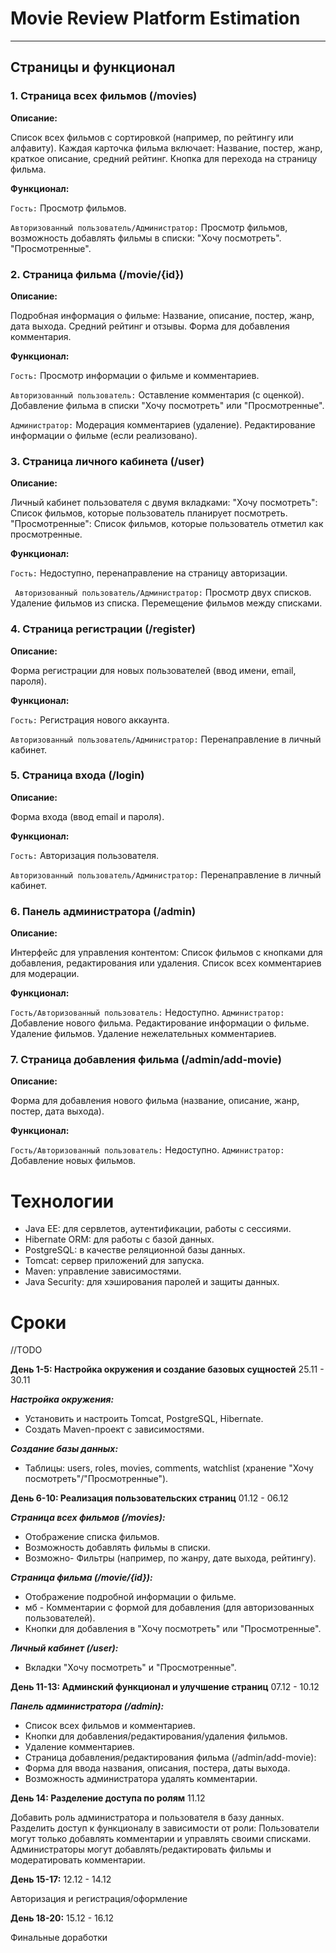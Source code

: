 # Movie Review Platform Estimation

---
## Страницы и функционал
### 1. Страница всех фильмов (/movies)
   **Описание:**

   Список всех фильмов с сортировкой (например, по рейтингу или алфавиту).
   Каждая карточка фильма включает:
   Название, постер, жанр, краткое описание, средний рейтинг.
   Кнопка для перехода на страницу фильма.

**Функционал:**

   `Гость:` Просмотр фильмов.

   `Авторизованный пользователь/Администратор:` Просмотр фильмов, возможность добавлять фильмы в списки:
   "Хочу посмотреть".
   "Просмотренные".
### 2. Страница фильма (/movie/{id})

  **Описание:**

   Подробная информация о фильме:
   Название, описание, постер, жанр, дата выхода.
   Средний рейтинг и отзывы.
   Форма для добавления комментария.

   **Функционал:**

   `Гость:` Просмотр информации о фильме и комментариев.
   
`Авторизованный пользователь:`
   Оставление комментария (с оценкой).
   Добавление фильма в списки "Хочу посмотреть" или "Просмотренные".
   
`Администратор:`
   Модерация комментариев (удаление).
   Редактирование информации о фильме (если реализовано).
### 3. Страница личного кабинета (/user)
   **Описание:**

   Личный кабинет пользователя с двумя вкладками:
   "Хочу посмотреть": Список фильмов, которые пользователь планирует посмотреть.
   "Просмотренные": Список фильмов, которые пользователь отметил как просмотренные.
   
**Функционал:**

   `Гость:` Недоступно, перенаправление на страницу авторизации.
  
` Авторизованный пользователь/Администратор:`
   Просмотр двух списков.
   Удаление фильмов из списка.
   Перемещение фильмов между списками.
### 4. Страница регистрации (/register)
   **Описание:**

   Форма регистрации для новых пользователей (ввод имени, email, пароля).
  
**Функционал:**
  
 `Гость:` Регистрация нового аккаунта.
   
`Авторизованный пользователь/Администратор:` Перенаправление в личный кабинет.
### 5. Страница входа (/login)
   **Описание:**

   Форма входа (ввод email и пароля).
  
**Функционал:**

  `Гость:` Авторизация пользователя.

   `Авторизованный пользователь/Администратор:` Перенаправление в личный кабинет.
### 6. Панель администратора (/admin)
   **Описание:**

   Интерфейс для управления контентом:
   Список фильмов с кнопками для добавления, редактирования или удаления.
   Список всех комментариев для модерации.

   **Функционал:**

   `Гость/Авторизованный пользователь:` Недоступно.
   `Администратор:`
   Добавление нового фильма.
   Редактирование информации о фильме.
   Удаление фильмов.
   Удаление нежелательных комментариев.
### 7. Страница добавления фильма (/admin/add-movie)
   **Описание:**

   Форма для добавления нового фильма (название, описание, жанр, постер, дата выхода).
   
**Функционал:**

   `Гость/Авторизованный пользователь:` Недоступно.
   `Администратор:` Добавление новых фильмов.
# Технологии
   - Java EE: для сервлетов, аутентификации, работы с сессиями.
   - Hibernate ORM: для работы с базой данных.
   - PostgreSQL: в качестве реляционной базы данных.
   - Tomcat: сервер приложений для запуска.
   - Maven: управление зависимостями.
   - Java Security: для хэширования паролей и защиты данных.

# Сроки 
//TODO

**День 1-5:  Настройка окружения и создание базовых сущностей** 25.11 - 30.11

***Настройка окружения:***
 - Установить и настроить Tomcat, PostgreSQL, Hibernate.
- Создать Maven-проект с зависимостями.

***Создание базы данных:***
- Таблицы: users, roles, movies, comments, watchlist (хранение "Хочу посмотреть"/"Просмотренные").

**День 6-10: Реализация пользовательских страниц** 01.12 - 06.12

***Страница всех фильмов (/movies):***

- Отображение списка фильмов.
- Возможность добавлять фильмы в списки.
- Возможно- Фильтры (например, по жанру, дате выхода, рейтингу).

***Страница фильма (/movie/{id}):***

- Отображение подробной информации о фильме.
- мб - Комментарии с формой для добавления (для авторизованных пользователей).
- Кнопки для добавления в "Хочу посмотреть" или "Просмотренные".

***Личный кабинет (/user):***

- Вкладки "Хочу посмотреть" и "Просмотренные".

**День 11-13: Админский функционал и улучшение страниц** 07.12 - 10.12

***Панель администратора (/admin):***

- Список всех фильмов и комментариев.
- Кнопки для добавления/редактирования/удаления фильмов.
- Удаление комментариев.
- Страница добавления/редактирования фильма (/admin/add-movie):
- Форма для ввода названия, описания, постера, даты выхода.
- Возможность администратора удалять комментарии.

**День 14: Разделение доступа по ролям**  11.12

Добавить роль администратора и пользователя в базу данных.
Разделить доступ к функционалу в зависимости от роли:
Пользователи могут только добавлять комментарии и управлять своими списками.
Администраторы могут добавлять/редактировать фильмы и модератировать комментарии.
 
**День 15-17:**  12.12 - 14.12

Авторизация и регистрация/оформление

**День 18-20:**  15.12 - 16.12

Финальные доработки
